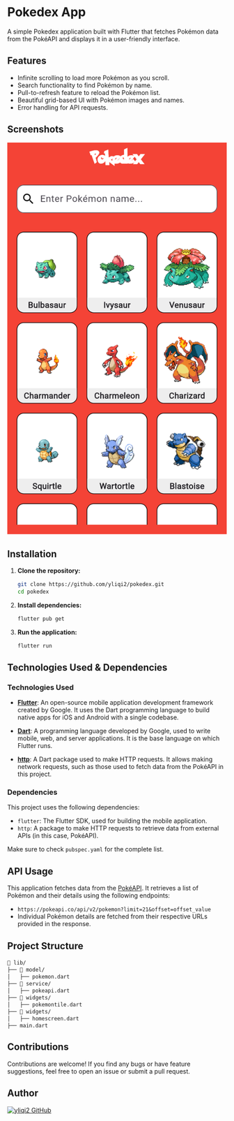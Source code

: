 # Pokedex App

A simple Pokedex application built with Flutter that fetches Pokémon data from the PokéAPI and displays it in a user-friendly interface.

## Features

- Infinite scrolling to load more Pokémon as you scroll.
- Search functionality to find Pokémon by name.
- Pull-to-refresh feature to reload the Pokémon list.
- Beautiful grid-based UI with Pokémon images and names.
- Error handling for API requests.

## Screenshots

<p align="center">
  <img src="https://github.com/yliqi2/pokedex/blob/main/result/mainscreen.png" alt="Pokedex Screenshot" />
</p>



## Installation

1. **Clone the repository:**
   ```sh
   git clone https://github.com/yliqi2/pokedex.git
   cd pokedex
   ```

2. **Install dependencies:**
   ```sh
   flutter pub get
   ```

3. **Run the application:**
   ```sh
   flutter run
   ```

## Technologies Used & Dependencies

### Technologies Used

- **[Flutter](https://flutter.dev/)**: An open-source mobile application development framework created by Google. It uses the Dart programming language to build native apps for iOS and Android with a single codebase.

- **[Dart](https://dart.dev/)**: A programming language developed by Google, used to write mobile, web, and server applications. It is the base language on which Flutter runs.

- **[http](https://pub.dev/packages/http)**: A Dart package used to make HTTP requests. It allows making network requests, such as those used to fetch data from the PokéAPI in this project.

### Dependencies

This project uses the following dependencies:

- `flutter`: The Flutter SDK, used for building the mobile application.
- `http`: A package to make HTTP requests to retrieve data from external APIs (in this case, PokéAPI).

Make sure to check `pubspec.yaml` for the complete list.


## API Usage

This application fetches data from the [PokéAPI](https://pokeapi.co/). It retrieves a list of Pokémon and their details using the following endpoints:

- `https://pokeapi.co/api/v2/pokemon?limit=21&offset=offset_value`
- Individual Pokémon details are fetched from their respective URLs provided in the response.

## Project Structure

```
📂 lib/
├── 📂 model/
│   ├── pokemon.dart
├── 📂 service/
│   ├── pokeapi.dart
├── 📂 widgets/
│   ├── pokemontile.dart
├── 📂 widgets/
│   ├── homescreen.dart
├── main.dart
```

## Contributions

Contributions are welcome! If you find any bugs or have feature suggestions, feel free to open an issue or submit a pull request.

## Author

[![yliqi2 GitHub](https://img.shields.io/badge/Visit%20yliqi2%20on%20GitHub-000000?style=for-the-badge&logo=github&logoColor=white)](https://github.com/yliqi2)



